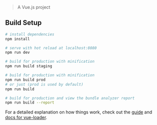 > A Vue.js project

## Build Setup

``` bash
# install dependencies
npm install

# serve with hot reload at localhost:8080
npm run dev

# build for production with minification
npm run build staging

# build for production with minification
npm run build prod
# or just (prod is used by default)
npm run build

# build for production and view the bundle analyzer report
npm run build --report
```

For a detailed explanation on how things work, check out the [guide](http://vuejs-templates.github.io/webpack/) and [docs for vue-loader](http://vuejs.github.io/vue-loader).